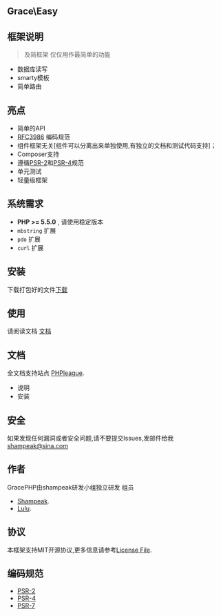 ## Grace\Easy

## 框架说明
>及简框架
仅仅用作最简单的功能

- 数据库读写
- smarty模板
- 简单路由


## 亮点

- 简单的API
- [RFC3986](http://tools.ietf.org/html/rfc3986) 编码规范
- 组件框架无关[组件可以分离出来单独使用,有独立的文档和测试代码支持]；
- Composer支持
- 遵循[PSR-2](http://www.php-fig.org/psr/psr-2/)和[PSR-4](http://www.php-fig.org/psr/psr-4/)规范
- 单元测试
- 轻量级框架 

## 系统需求

- **PHP >= 5.5.0** , 请使用稳定版本
- `mbstring` 扩展
- `pdo` 扩展
- `curl` 扩展

## 安装

下载打包好的文件[下载](https://github.com/shampeak/GraceEasy/archive/master.zip)

## 使用

请阅读文档 [文档](https://github.com/shampeak/GraceEasy/tree/master/docs)

## 文档

全文档支持站点  [PHPleague](http://doc.phpleague.cn).


- 说明
- 安装

## 安全
如果发现任何漏洞或者安全问题,请不要提交Issues,发邮件给我 shampeak@sina.com

## 作者

GracePHP由shampeak研发小组独立研发
组员
- [Shampeak](https://github.com/shampeak/).
- [Lulu](https://github.com/siluzhou).


## 协议

本框架支持MIT开源协议,更多信息请参考[License File](https://github.com/shampeak/GracePHP/blob/master/LICENSE.md).

## 编码规范

- [PSR-2](http://www.php-fig.org/psr/psr-2/)
- [PSR-4](http://www.php-fig.org/psr/psr-4/)
- [PSR-7](http://www.php-fig.org/psr/psr-7/)
